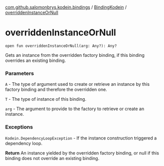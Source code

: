 [com.github.salomonbrys.kodein.bindings](../index.md) / [BindingKodein](index.md) / [overriddenInstanceOrNull](.)

# overriddenInstanceOrNull

`open fun overriddenInstanceOrNull(arg: Any?): Any?`

Gets an instance from the overridden factory binding, if this binding overrides an existing binding.

### Parameters

`A` - The type of argument used to create or retrieve an instance by this factory binding and therefore the overridden one.

`T` - The type of instance of this binding.

`arg` - The argument to provide to the factory to retrieve or create an instance.

### Exceptions

`Kodein.DependencyLoopException` - If the instance construction triggered a dependency loop.

**Return**
An instance yielded by the overridden factory binding, or null if this binding does not override an existing binding.

